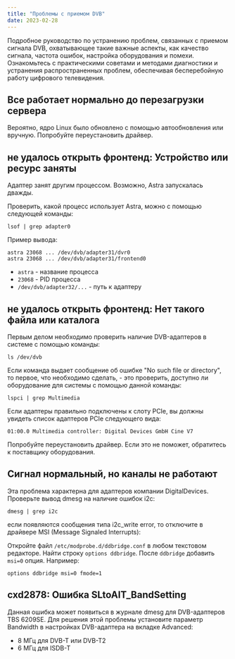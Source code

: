 ```yaml
---
title: "Проблемы с приемом DVB"
date: 2023-02-28
---
```


Подробное руководство по устранению проблем, связанных с приемом сигнала DVB, охватывающее такие важные аспекты, как качество сигнала, частота ошибок, настройка оборудования и помехи. Ознакомьтесь с практическими советами и методами диагностики и устранения распространенных проблем, обеспечивая бесперебойную работу цифрового телевидения.

## Все работает нормально до перезагрузки сервера[](https://help.cesbo.com/misc/troubleshooting/dvb/receiving#all-works-fine-until-server-reboot)

Вероятно, ядро Linux было обновлено с помощью автообновления или вручную. Попробуйте переустановить драйвер.

## не удалось открыть фронтенд: Устройство или ресурс заняты[](https://help.cesbo.com/misc/troubleshooting/dvb/receiving#failed-to-open-frontend-device-or-resource-busy)

Адаптер занят другим процессом. Возможно, Astra запускалась дважды.

Проверить, какой процесс использует Astra, можно с помощью следующей команды:

```
lsof | grep adapter0
```

Пример вывода:

```
astra 23068 ... /dev/dvb/adapter31/dvr0
astra 23068 ... /dev/dvb/adapter31/frontend0
```

- `astra` - название процесса
- `23068` - PID процесса
- `/dev/dvb/adapter32/...` - путь к адаптеру

## не удалось открыть фронтенд: Нет такого файла или каталога[](https://help.cesbo.com/misc/troubleshooting/dvb/receiving#failed-to-open-frontend-no-such-file-or-directory)

Первым делом необходимо проверить наличие DVB-адаптеров в системе с помощью команды:

```
ls /dev/dvb
```

Если команда выдает сообщение об ошибке "No such file or directory", то первое, что необходимо сделать, - это проверить, доступно ли оборудование для системы с помощью данной команды:

```
lspci | grep Multimedia
```

Если адаптеры правильно подключены к слоту PCIe, вы должны увидеть список адаптеров PCIe следующего вида:

```
01:00.0 Multimedia controller: Digital Devices GmbH Cine V7
```

Попробуйте переустановить драйвер. Если это не поможет, обратитесь к поставщику оборудования.

## Сигнал нормальный, но каналы не работают[](https://help.cesbo.com/misc/troubleshooting/dvb/receiving#signal-is-fine-but-channels-not-working)

Эта проблема характерна для адаптеров компании DigitalDevices. Проверьте вывод dmesg на наличие ошибок i2c:

```
dmesg | grep i2c
```

если появляются сообщения типа i2c\_write error, то отключите в драйвере MSI (Message Signaled Interrupts):

Откройте файл `/etc/modprobe.d/ddbridge.conf` в любом текстовом редакторе. Найти строку `options ddbridge`. После `ddbridge` добавить `msi=0` опция. Например:

```
options ddbridge msi=0 fmode=1
```

## cxd2878: Ошибка SLtoAIT\_BandSetting[](https://help.cesbo.com/misc/troubleshooting/dvb/receiving#cxd2878-sltoait_bandsetting-error)

Данная ошибка может появиться в журнале dmesg для DVB-адаптеров TBS 6209SE. Для решения этой проблемы установите параметр Bandwidth в настройках DVB-адаптера на вкладке Advanced:

- 8 МГц для DVB-T или DVB-T2
- 6 МГц для ISDB-T
